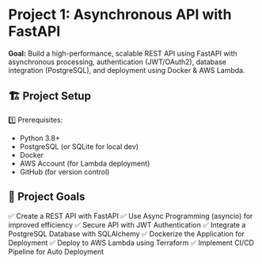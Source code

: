 # Project 1: Asynchronous API with FastAPI
**Goal:** Build a high-performance, scalable REST API using FastAPI with asynchronous processing, authentication (JWT/OAuth2), database integration (PostgreSQL), and deployment using Docker &amp; AWS Lambda.

## 🏗️ Project Setup
1️⃣ Prerequisites:
- Python 3.8+
- PostgreSQL (or SQLite for local dev)
- Docker
- AWS Account (for Lambda deployment)
- GitHub (for version control)

## 🎯 Project Goals
✅ Create a REST API with FastAPI
✅ Use Async Programming (asyncio) for improved efficiency
✅ Secure API with JWT Authentication
✅ Integrate a PostgreSQL Database with SQLAlchemy
✅ Dockerize the Application for Deployment
✅ Deploy to AWS Lambda using Terraform
✅ Implement CI/CD Pipeline for Auto Deployment
